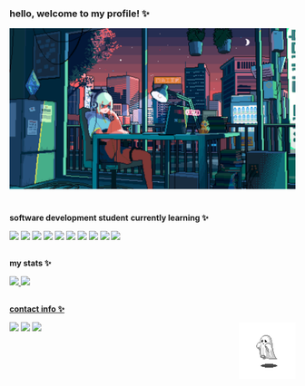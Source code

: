 ### hello, welcome to my profile! ✨

<img src="tired.gif" alt="Gif" width="650px"/>

# 

<b>software  development student</b>
<b>currently learning ✨</b>

<div>
  <img src="https://img.shields.io/badge/JavaScript-323330?style=for-the-badge&logo=javascript&logoColor=white&color=418ab6"/> 
  <img src="https://img.shields.io/badge/TypeScript-007ACC?style=for-the-badge&logo=typescript&logoColor=white&color=418ab6"/> 
  <img src="https://img.shields.io/badge/Node%20js-339933?style=for-the-badge&logo=nodedotjs&logoColor=white&color=418ab6"/> 
  <img src="https://img.shields.io/badge/HTML5-E34F26?style=for-the-badge&logo=html5&logoColor=white&color=418ab6" /> 
  <img src="https://img.shields.io/badge/CSS3- 1572B6?style=for-the-badge&logo=css3&logoColor=white&color=418ab6" /> 
  <img src="https://img.shields.io/badge/Python-3776AB?style=for-the-badge&logo=python&color=418ab6&logoColor=white" />
  <img src="https://img.shields.io/badge/Flask-000000?style=for-the-badge&logo=flask&logoColor=white&color=418ab6"/> 
  <img src="https://img.shields.io/badge/Vercel-000000?style=for-the-badge&logo=vercel&logoColor=white&color=418ab6"/>
  <img src="https://img.shields.io/badge/MySQL-00000F?style=for-the-badge&logo=mysql&logoColor=white&color=418ab6"/> 
  <img src="https://img.shields.io/badge/Linux-E34F26?style=for-the-badge&logo=linux&logoColor=white&color=418ab6"/>
  
 
  
</div>

##

<b>my stats ✨</b>

<div>
  <a href="https://beacons.ai/eulauragabriel">
  <img height="123cm" src="https://github-readme-stats-sigma-five.vercel.app/api?username=eulauragabriel&theme=prussian&include_all_commits=true&count_private=true&show_icons=true"/>
  <img height="123cm" src="https://github-readme-stats-sigma-five.vercel.app/api/top-langs/?username=eulauragabriel&layout=compact&langs_count=16&theme=prussian"/>
</div>


##

<b>contact info ✨</b>
<div>
  <a href="https://instagram.com/eulauragabriel" target="_blank"><img src="https://img.shields.io/badge/-Instagram-%23E4405F?style=for-the-badge&logo=instagram&logoColor=white&color=418ab6" target="_blank"></a>
<a href = "mailto:eulauragabriel@gmail.com"><img src="https://img.shields.io/badge/-Gmail-%23333?style=for-the-badge&logo=gmail&logoColor=white&color=418ab6" target="_blank"></a>
  <a href="https://www.linkedin.com/in/eulauragabriel" target="_blank"><img src="https://img.shields.io/badge/-LinkedIn-%230077B5?style=for-the-badge&logo=linkedin&logoColor=white&color=418ab6" target="_blank"></a> 
   <img align="right" src="ghost.gif" height=100px/>
</div>
